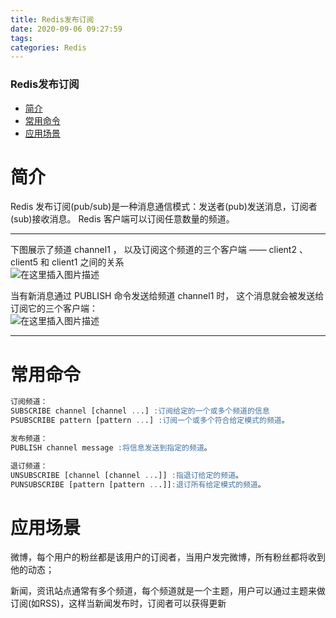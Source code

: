 ```yaml
---
title: Redis发布订阅
date: 2020-09-06 09:27:59
tags: 
categories: Redis
---
```


<!--more-->

### Redis发布订阅

- [简介](#_2)
- [常用命令](#_18)
- [应用场景](#_33)

# 简介

Redis 发布订阅\(pub/sub\)是一种消息通信模式：发送者\(pub\)发送消息，订阅者\(sub\)接收消息。 Redis 客户端可以订阅任意数量的频道。

---

下图展示了频道 channel1 ， 以及订阅这个频道的三个客户端 —— client2 、 client5 和 client1 之间的关系  
![在这里插入图片描述](https://img-blog.csdnimg.cn/2020090609185115.png?x-oss-process=image/watermark,type_ZmFuZ3poZW5naGVpdGk,shadow_10,text_aHR0cHM6Ly9ibG9nLmNzZG4ubmV0L3FxXzIxMDQwNTU5,size_16,color_FFFFFF,t_70#pic_center)

  
  
  
  
当有新消息通过 PUBLISH 命令发送给频道 channel1 时， 这个消息就会被发送给订阅它的三个客户端：  
![在这里插入图片描述](https://img-blog.csdnimg.cn/20200906091955264.png?x-oss-process=image/watermark,type_ZmFuZ3poZW5naGVpdGk,shadow_10,text_aHR0cHM6Ly9ibG9nLmNzZG4ubmV0L3FxXzIxMDQwNTU5,size_16,color_FFFFFF,t_70#pic_center)

---

# 常用命令

```sql
订阅频道：
SUBSCRIBE channel [channel ...] :订阅给定的一个或多个频道的信息
PSUBSCRIBE pattern [pattern ...] :订阅一个或多个符合给定模式的频道。

发布频道：
PUBLISH channel message :将信息发送到指定的频道。

退订频道：
UNSUBSCRIBE [channel [channel ...]] :指退订给定的频道。
PUNSUBSCRIBE [pattern [pattern ...]]:退订所有给定模式的频道。
```

# 应用场景

微博，每个用户的粉丝都是该用户的订阅者，当用户发完微博，所有粉丝都将收到他的动态；

新闻，资讯站点通常有多个频道，每个频道就是一个主题，用户可以通过主题来做订阅\(如RSS\)，这样当新闻发布时，订阅者可以获得更新